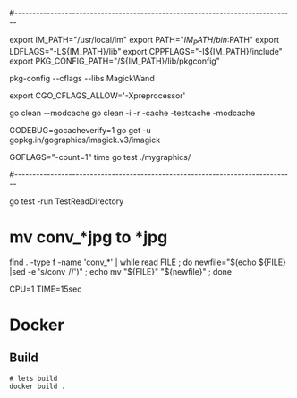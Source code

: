 #------------------------------------------------------------------------------

export IM_PATH="/usr/local/im"
export PATH="${IM_PATH}/bin:$PATH"
export LDFLAGS="-L${IM_PATH}/lib"
export CPPFLAGS="-I${IM_PATH}/include"
export PKG_CONFIG_PATH="/${IM_PATH}/lib/pkgconfig"

pkg-config --cflags --libs MagickWand

export CGO_CFLAGS_ALLOW='-Xpreprocessor'

go clean --modcache
go clean -i -r -cache -testcache -modcache

GODEBUG=gocacheverify=1 go get -u gopkg.in/gographics/imagick.v3/imagick

GOFLAGS="-count=1" time go test ./mygraphics/

#------------------------------------------------------------------------------

go test -run TestReadDirectory

# mv conv_*jpg to *jpg

find . -type f -name 'conv_*' | while read FILE ; do
    newfile="$(echo ${FILE} |sed -e 's/conv_//')" ;
    echo mv "${FILE}" "${newfile}" ;
done 


CPU=1 TIME=15sec

# Docker

## Build

```
# lets build
docker build .

```